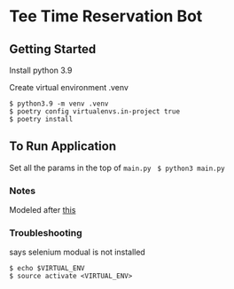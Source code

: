 # Tee Time Reservation Bot


## Getting Started
Install python 3.9

Create virtual environment .venv
```
$ python3.9 -m venv .venv
$ poetry config virtualenvs.in-project true
$ poetry install
```

## To Run Application
Set all the params in the top of `main.py`
` $ python3 main.py`


### Notes
Modeled after [this](https://medium.com/@ryujimorita.1009/how-i-built-a-booking-automation-bot-to-get-a-popular-cafe-admission-ticket-851bb2f9eac0)


### Troubleshooting
says selenium modual is not installed

```
$ echo $VIRTUAL_ENV
$ source activate <VIRTUAL_ENV>
```
